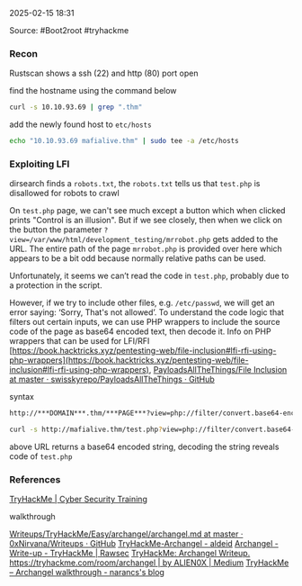 
2025-02-15 18:31

Source: #Boot2root #tryhackme 
### Recon

Rustscan shows a ssh (22) and http (80) port open 

find the hostname using the command below 
```sh
curl -s 10.10.93.69 | grep ".thm"
```

add the newly found host to `etc/hosts`
```sh
echo "10.10.93.69 mafialive.thm" | sudo tee -a /etc/hosts
```
### Exploiting LFI 

dirsearch finds a `robots.txt`, the `robots.txt` tells us that `test.php` is disallowed for robots to crawl

On `test.php` page, we can't see much except a button which when clicked prints "Control is an illusion". But if we see closely, then when we click on the button the parameter `?view=/var/www/html/development_testing/mrrobot.php` gets added to the URL. The entire path of the page `mrrobot.php` is provided over here which appears to be a bit odd because normally relative paths can be used.

Unfortunately, it seems we can’t read the code in `test.php`, probably due to a protection in the script.

However, if we try to include other files, e.g. `/etc/passwd`, we will get an error saying: ‘Sorry, That's not allowed’. To understand the code logic that filters out certain inputs, we can use PHP wrappers to include the source code of the page as base64 encoded text, then decode it. Info on PHP wrappers that can be used for LFI/RFI [https://book.hacktricks.xyz/pentesting-web/file-inclusion#lfi-rfi-using-php-wrappers](https://book.hacktricks.xyz/pentesting-web/file-inclusion#lfi-rfi-using-php-wrappers), [PayloadsAllTheThings/File Inclusion at master · swisskyrepo/PayloadsAllTheThings · GitHub](https://github.com/swisskyrepo/PayloadsAllTheThings/tree/master/File%20Inclusion#wrapper-phpfilter)

syntax
```sh
http://***DOMAIN***.thm/***PAGE***?view=php://filter/convert.base64-encode/resource=/var/www/html/development_testing/***PAGE***
```

```sh
curl -s http://mafialive.thm/test.php?view=php://filter/convert.base64-encode/resource=/var/www/html/development_testing/test.php
```

above URL returns a base64 encoded string, decoding the string reveals code of `test.php`









### References
[TryHackMe | Cyber Security Training](https://tryhackme.com/room/archangel)

walkthrough

[Writeups/TryHackMe/Easy/archangel/archangel.md at master · 0xNirvana/Writeups · GitHub](https://github.com/0xNirvana/Writeups/blob/master/TryHackMe/Easy/archangel/archangel.md)
[TryHackMe-Archangel - aldeid](https://www.aldeid.com/wiki/TryHackMe-Archangel)
[Archangel - Write-up - TryHackMe | Rawsec](https://blog.raw.pm/en/TryHackMe-Archangel-write-up/)
[TryHackMe: Archangel Writeup. https://tryhackme.com/room/archangel | by ALIEN0X | Medium](https://medium.com/@infohellohumans/tryhackme-archangel-writeup-2807313edfb7)
[TryHackMe – Archangel walkthrough - narancs's blog](https://narancsblog.com/thm/easy/archangel/)